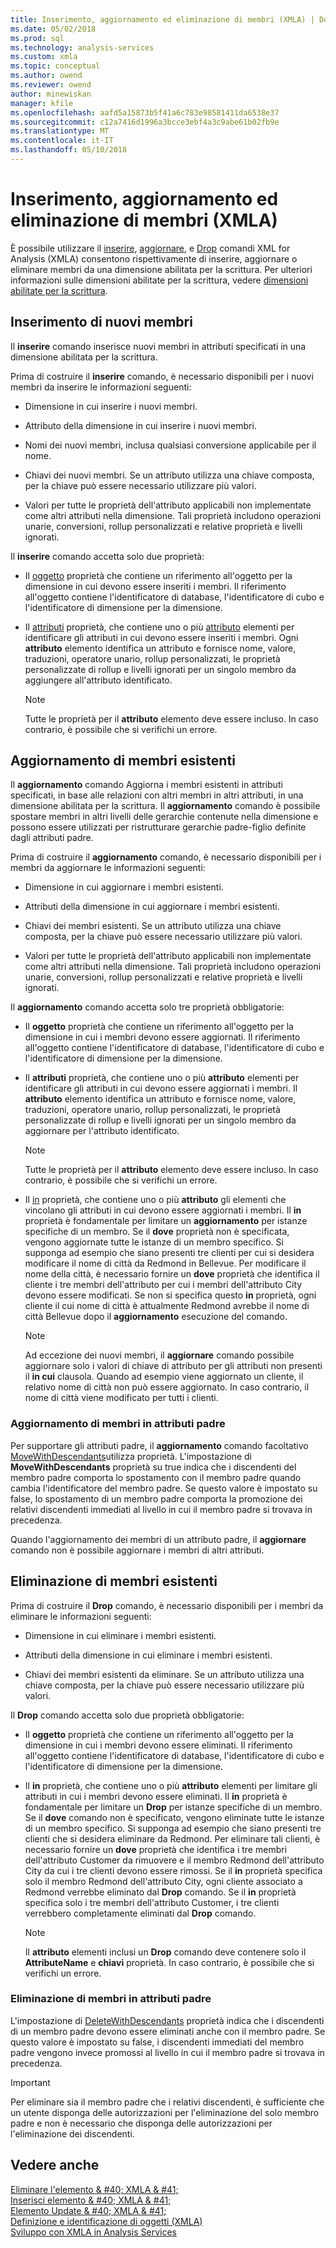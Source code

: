 ```yaml
---
title: Inserimento, aggiornamento ed eliminazione di membri (XMLA) | Documenti Microsoft
ms.date: 05/02/2018
ms.prod: sql
ms.technology: analysis-services
ms.custom: xmla
ms.topic: conceptual
ms.author: owend
ms.reviewer: owend
author: minewiskan
manager: kfile
ms.openlocfilehash: aafd5a15873b5f41a6c783e98581411da6538e37
ms.sourcegitcommit: c12a7416d1996a3bcce3ebf4a3c9abe61b02fb9e
ms.translationtype: MT
ms.contentlocale: it-IT
ms.lasthandoff: 05/10/2018
---
```

# <a name="inserting-updating-and-dropping-members-xmla"></a>Inserimento, aggiornamento ed eliminazione di membri (XMLA)
  È possibile utilizzare il [inserire](../../analysis-services/xmla/xml-elements-commands/insert-element-xmla.md), [aggiornare](../../analysis-services/xmla/xml-elements-commands/update-element-xmla.md), e [Drop](../../analysis-services/xmla/xml-elements-commands/drop-element-xmla.md) comandi XML for Analysis (XMLA) consentono rispettivamente di inserire, aggiornare o eliminare membri da una dimensione abilitata per la scrittura. Per ulteriori informazioni sulle dimensioni abilitate per la scrittura, vedere [dimensioni abilitate per la scrittura](../../analysis-services/multidimensional-models-olap-logical-dimension-objects/write-enabled-dimensions.md).  
  
## <a name="inserting-new-members"></a>Inserimento di nuovi membri  
 Il **inserire** comando inserisce nuovi membri in attributi specificati in una dimensione abilitata per la scrittura.  
  
 Prima di costruire il **inserire** comando, è necessario disponibili per i nuovi membri da inserire le informazioni seguenti:  
  
-   Dimensione in cui inserire i nuovi membri.  
  
-   Attributo della dimensione in cui inserire i nuovi membri.  
  
-   Nomi dei nuovi membri, inclusa qualsiasi conversione applicabile per il nome.  
  
-   Chiavi dei nuovi membri. Se un attributo utilizza una chiave composta, per la chiave può essere necessario utilizzare più valori.  
  
-   Valori per tutte le proprietà dell'attributo applicabili non implementate come altri attributi nella dimensione. Tali proprietà includono operazioni unarie, conversioni, rollup personalizzati e relative proprietà e livelli ignorati.  
  
 Il **inserire** comando accetta solo due proprietà:  
  
-   Il [oggetto](../../analysis-services/xmla/xml-elements-properties/object-element-xmla.md) proprietà che contiene un riferimento all'oggetto per la dimensione in cui devono essere inseriti i membri. Il riferimento all'oggetto contiene l'identificatore di database, l'identificatore di cubo e l'identificatore di dimensione per la dimensione.  
  
-   Il [attributi](../../analysis-services/xmla/xml-elements-properties/attributes-element-xmla.md) proprietà, che contiene uno o più [attributo](../../analysis-services/xmla/xml-elements-properties/attribute-element-xmla.md) elementi per identificare gli attributi in cui devono essere inseriti i membri. Ogni **attributo** elemento identifica un attributo e fornisce nome, valore, traduzioni, operatore unario, rollup personalizzati, le proprietà personalizzate di rollup e livelli ignorati per un singolo membro da aggiungere all'attributo identificato.  
  
    > [!NOTE]  
    >  Tutte le proprietà per il **attributo** elemento deve essere incluso. In caso contrario, è possibile che si verifichi un errore.  
  
## <a name="updating-existing-members"></a>Aggiornamento di membri esistenti  
 Il **aggiornamento** comando Aggiorna i membri esistenti in attributi specificati, in base alle relazioni con altri membri in altri attributi, in una dimensione abilitata per la scrittura. Il **aggiornamento** comando è possibile spostare membri in altri livelli delle gerarchie contenute nella dimensione e possono essere utilizzati per ristrutturare gerarchie padre-figlio definite dagli attributi padre.  
  
 Prima di costruire il **aggiornamento** comando, è necessario disponibili per i membri da aggiornare le informazioni seguenti:  
  
-   Dimensione in cui aggiornare i membri esistenti.  
  
-   Attributi della dimensione in cui aggiornare i membri esistenti.  
  
-   Chiavi dei membri esistenti. Se un attributo utilizza una chiave composta, per la chiave può essere necessario utilizzare più valori.  
  
-   Valori per tutte le proprietà dell'attributo applicabili non implementate come altri attributi nella dimensione. Tali proprietà includono operazioni unarie, conversioni, rollup personalizzati e relative proprietà e livelli ignorati.  
  
 Il **aggiornamento** comando accetta solo tre proprietà obbligatorie:  
  
-   Il **oggetto** proprietà che contiene un riferimento all'oggetto per la dimensione in cui i membri devono essere aggiornati. Il riferimento all'oggetto contiene l'identificatore di database, l'identificatore di cubo e l'identificatore di dimensione per la dimensione.  
  
-   Il **attributi** proprietà, che contiene uno o più **attributo** elementi per identificare gli attributi in cui devono essere aggiornati i membri. Il **attributo** elemento identifica un attributo e fornisce nome, valore, traduzioni, operatore unario, rollup personalizzati, le proprietà personalizzate di rollup e livelli ignorati per un singolo membro da aggiornare per l'attributo identificato.  
  
    > [!NOTE]  
    >  Tutte le proprietà per il **attributo** elemento deve essere incluso. In caso contrario, è possibile che si verifichi un errore.  
  
-   Il [in](../../analysis-services/xmla/xml-elements-properties/where-element-xmla.md) proprietà, che contiene uno o più **attributo** gli elementi che vincolano gli attributi in cui devono essere aggiornati i membri. Il **in** proprietà è fondamentale per limitare un **aggiornamento** per istanze specifiche di un membro. Se il **dove** proprietà non è specificata, vengono aggiornate tutte le istanze di un membro specifico. Si supponga ad esempio che siano presenti tre clienti per cui si desidera modificare il nome di città da Redmond in Bellevue. Per modificare il nome della città, è necessario fornire un **dove** proprietà che identifica il cliente i tre membri dell'attributo per cui i membri dell'attributo City devono essere modificati. Se non si specifica questo **in** proprietà, ogni cliente il cui nome di città è attualmente Redmond avrebbe il nome di città Bellevue dopo il **aggiornamento** esecuzione del comando.  
  
    > [!NOTE]  
    >  Ad eccezione dei nuovi membri, il **aggiornare** comando possibile aggiornare solo i valori di chiave di attributo per gli attributi non presenti il **in cui** clausola. Quando ad esempio viene aggiornato un cliente, il relativo nome di città non può essere aggiornato. In caso contrario, il nome di città viene modificato per tutti i clienti.  
  
### <a name="updating-members-in-parent-attributes"></a>Aggiornamento di membri in attributi padre  
 Per supportare gli attributi padre, il **aggiornamento** comando facoltativo [MoveWithDescendants](../../analysis-services/xmla/xml-elements-properties/movewithdescendants-element-xmla.md)utilizza proprietà. L'impostazione di **MoveWithDescendants** proprietà su true indica che i discendenti del membro padre comporta lo spostamento con il membro padre quando cambia l'identificatore del membro padre. Se questo valore è impostato su false, lo spostamento di un membro padre comporta la promozione dei relativi discendenti immediati al livello in cui il membro padre si trovava in precedenza.  
  
 Quando l'aggiornamento dei membri di un attributo padre, il **aggiornare** comando non è possibile aggiornare i membri di altri attributi.  
  
## <a name="dropping-existing-members"></a>Eliminazione di membri esistenti  
 Prima di costruire il **Drop** comando, è necessario disponibili per i membri da eliminare le informazioni seguenti:  
  
-   Dimensione in cui eliminare i membri esistenti.  
  
-   Attributi della dimensione in cui eliminare i membri esistenti.  
  
-   Chiavi dei membri esistenti da eliminare. Se un attributo utilizza una chiave composta, per la chiave può essere necessario utilizzare più valori.  
  
 Il **Drop** comando accetta solo due proprietà obbligatorie:  
  
-   Il **oggetto** proprietà che contiene un riferimento all'oggetto per la dimensione in cui i membri devono essere eliminati. Il riferimento all'oggetto contiene l'identificatore di database, l'identificatore di cubo e l'identificatore di dimensione per la dimensione.  
  
-   Il **in** proprietà, che contiene uno o più **attributo** elementi per limitare gli attributi in cui i membri devono essere eliminati. Il **in** proprietà è fondamentale per limitare un **Drop** per istanze specifiche di un membro. Se il **dove** comando non è specificato, vengono eliminate tutte le istanze di un membro specifico. Si supponga ad esempio che siano presenti tre clienti che si desidera eliminare da Redmond. Per eliminare tali clienti, è necessario fornire un **dove** proprietà che identifica i tre membri dell'attributo Customer da rimuovere e il membro Redmond dell'attributo City da cui i tre clienti devono essere rimossi. Se il **in** proprietà specifica solo il membro Redmond dell'attributo City, ogni cliente associato a Redmond verrebbe eliminato dal **Drop** comando. Se il **in** proprietà specifica solo i tre membri dell'attributo Customer, i tre clienti verrebbero completamente eliminati dal **Drop** comando.  
  
    > [!NOTE]  
    >  Il **attributo** elementi inclusi un **Drop** comando deve contenere solo il **AttributeName** e **chiavi** proprietà. In caso contrario, è possibile che si verifichi un errore.  
  
### <a name="dropping-members-in-parent-attributes"></a>Eliminazione di membri in attributi padre  
 L'impostazione di [DeleteWithDescendants](../../analysis-services/xmla/xml-elements-properties/deletewithdescendants-element-xmla.md) proprietà indica che i discendenti di un membro padre devono essere eliminati anche con il membro padre. Se questo valore è impostato su false, i discendenti immediati del membro padre vengono invece promossi al livello in cui il membro padre si trovava in precedenza.  
  
> [!IMPORTANT]  
>  Per eliminare sia il membro padre che i relativi discendenti, è sufficiente che un utente disponga delle autorizzazioni per l'eliminazione del solo membro padre e non è necessario che disponga delle autorizzazioni per l'eliminazione dei discendenti.  
  
## <a name="see-also"></a>Vedere anche  
 [Eliminare l'elemento & #40; XMLA & #41;](../../analysis-services/xmla/xml-elements-commands/drop-element-xmla.md)   
 [Inserisci elemento & #40; XMLA & #41;](../../analysis-services/xmla/xml-elements-commands/insert-element-xmla.md)   
 [Elemento Update & #40; XMLA & #41;](../../analysis-services/xmla/xml-elements-commands/update-element-xmla.md)   
 [Definizione e identificazione di oggetti &#40;XMLA&#41;](../../analysis-services/multidimensional-models-scripting-language-assl-xmla/defining-and-identifying-objects-xmla.md)   
 [Sviluppo con XMLA in Analysis Services](../../analysis-services/multidimensional-models-scripting-language-assl-xmla/developing-with-xmla-in-analysis-services.md)  
  
  
